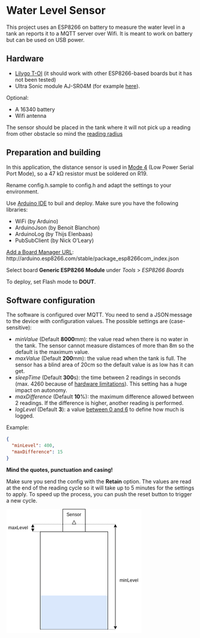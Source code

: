 # Water Level Sensor
This project uses an ESP8266 on battery to measure the water level in a tank an reports it to a MQTT server over Wifi. It is meant to work on battery but can be used on USB power.

## Hardware
 * [Lilygo T-OI](https://www.aliexpress.com/item/4000429110448.html?spm=a2g0o.order_list.0.0.7ec31802TQ3XLI) (it should work with other ESP8266-based boards but it has not been tested)
 * Ultra Sonic module AJ-SR04M (for example [here](https://www.aliexpress.com/item/33002362860.html?spm=a2g0o.order_list.0.0.75981802fHvoEg)).

 Optional:
  * A 16340 battery
  * Wifi antenna

The sensor should be placed in the tank where it will not pick up a reading from other obstacle so mind the [reading radius](https://github.com/tomaskovacik/kicad-library/blob/master/library/datasheet/K02-AJ-SR04/AJ-SR04M-T-X.zh-CN.en.pdf) 

## Preparation and building
In this application, the distance sensor is used in [Mode 4](https://www.mantech.co.za/Datasheets/Products/AJ-SR04M-200925A.pdf) (Low Power Serial Port Mode), so a 47 kΩ resistor must be soldered on R19.

Rename config.h.sample to config.h and adapt the settings to your environment.

Use [Arduino IDE](https://www.arduino.cc/en/software) to buil and deploy. Make sure you have the following libraries:
 * WiFi (by Arduino)
 * ArduinoJson (by Benoit Blanchon)
 * ArduinoLog (by Thijs Elenbaas)
 * PubSubClient (by Nick O’Leary)

 [Add a Board Manager URL](https://support.arduino.cc/hc/en-us/articles/360016466340-Add-or-remove-third-party-boards-in-Boards-Manager): http<nolink>://arduino.esp8266.com/stable/package_esp8266com_index.json

 Select board **Generic ESP8266 Module** under *Tools* > *ESP8266 Boards*

 To deploy, set Flash mode to **DOUT**.

 ## Software configuration
 The software is configured over MQTT. You need to send a JSON message to the device with configuration values. The possible settings are (case-sensitive):
  * *minValue* (Default **8000**mm): the value read when there is no water in the tank. The sensor cannot measure distamces of more than 8m so the default is the maximum value.
  * *maxValue* (Default **200**mm): the value read when the tank is full. The sensor has a blind area of 20cm so the default value is as low has it can get.
  * *sleepTime* (Default **300**s): the time between 2 readings in seconds (max. 4260 because of [hardware limitations](https://thingpulse.com/max-deep-sleep-for-esp8266/)). This setting has a huge impact on autonomy.
  * *maxDifference* (Default **10**%): the maximum difference allowed between 2 readings. If the difference is higher, another reading is performed.
  * *logLevel* (Default **3**): a value [between 0 and 6](https://github.com/thijse/Arduino-Log) to define how much is logged.

Example:
  ```json
  {
    "minLevel": 400,
    "maxDifference": 15
  }
  ```
 **Mind the quotes, punctuation and casing!**

 Make sure you send the config with the **Retain** option. The values are read at the end of the reading cycle so it will take up to 5 minutes for the settings to apply. To speed up the process, you can push the reset button to trigger a new cycle.

 ![Sensor installation](Sensor%20installation.drawio.png "Sensor installation")